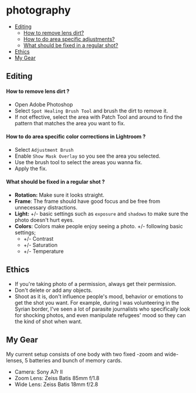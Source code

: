 # photography

* [Editing](#editing)
  * [How to remove lens dirt?](#how-to-remove-lens-dirt-)
  * [How to do area specific adjustments?](#ow-to-do-area-specific-color-corrections-in-lightroom-)
  * [What should be fixed in a regular shot?](#what-should-be-fixed-in-a-regular-shot-)
* [Ethics](#ethics)
* [My Gear](#my-gear)

## Editing

#### How to remove lens dirt ? 

* Open Adobe Photoshop
* Select `Spot Healing Brush Tool` and brush the dirt to remove it.
* If not effective, select the area with Patch Tool and around to find the pattern that matches the area you want to fix.

#### How to do area specific color corrections in Lightroom ?

* Select `Adjustment Brush`
* Enable `Show Mask Overlay` so you see the area you selected.
* Use the brush tool to select the areas you wanna fix.
* Apply the fix.

#### What should be fixed in a regular shot ?

* **Rotation:** Make sure it looks straight. 
* **Frame**: The frame should have good focus and be free from unnecessary distractions.
* **Light:** +/- basic settings such as `exposure` and `shadows` to make sure the photo doesn't hurt eyes.
* **Colors**: Colors make people enjoy seeing a photo. +/- following basic settings;
  * +/- Contrast
  * +/- Saturation
  * +/- Temperature
  
## Ethics

* If you're taking photo of a permission, always get their permission.
* Don't delete or add any objects.
* Shoot as it is, don't influence people's mood, behavior or emotions to get the shot you want. For example, during I was volunteering in the Syrian border, I've seen a lot of parasite journalists who specifically look for shocking photos, and even manipulate refugees' mood so they can the kind of shot when want.
 
## My Gear

My current setup consists of one body with two fixed -zoom and wide- lenses, 5 batteries and bunch of memory cards.

* Camera: Sony A7r II
* Zoom Lens: Zeiss Batis 85mm f/1.8
* Wide Lens: Zeiss Batis 18mm f/2.8
